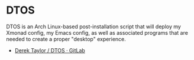 # DTOS

DTOS is an Arch Linux-based post-installation script that will deploy my Xmonad config, my Emacs config, as well as associated programs that are needed to create a proper "desktop" experience.

- [Derek Taylor / DTOS · GitLab](https://gitlab.com/dwt1/dtos)